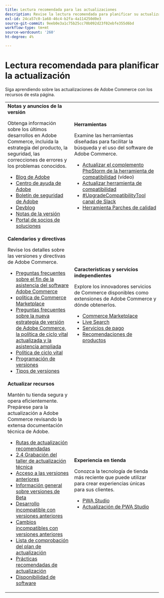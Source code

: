 ```yaml
---
title: Lectura recomendada para las actualizaciones
description: Revise la lectura recomendada para planificar su actualización a Adobe Commerce.
exl-id: 24ca57c0-1a68-46c4-b2fa-4a114250d0e3
source-git-commit: 9eeb0e3a1c75b25cc70b092d23f02ebfe355d6bd
workflow-type: tm+mt
source-wordcount: '260'
ht-degree: 4%

---
```


# Lectura recomendada para planificar la actualización

Siga aprendiendo sobre las actualizaciones de Adobe Commerce con los recursos de esta página.

<table>
  <tbody>
    <tr>
      <td><strong>Notas y anuncios de la versión</strong>
        <p>Obtenga información sobre los últimos desarrollos en Adobe Commerce, incluida la estrategia del producto, la seguridad, las correcciones de errores y los problemas conocidos.</p>
          <ul>
            <li><a href="https://blog.adobe.com/">Blog de Adobe</a></li>
            <li><a href="https://experienceleague.adobe.com/docs/commerce-knowledge-base/kb/overview.html?lang=es">Centro de ayuda de Adobe</a></li>
            <li><a href="https://helpx.adobe.com/es/security/security-bulletin.html">Boletín de seguridad de Adobe</a></li>
            <li><a href="https://community.magento.com/t5/Magento-DevBlog/bg-p/devblog">Devblog</a></li>
            <li><a href="https://experienceleague.adobe.com/docs/commerce-operations/release/notes/overview.html?lang=es">Notas de la versión</a></li>
            <li><a href="https://solutionpartners.adobe.com/solution-partners.html">Portal de socios de soluciones</a></li>
          </ul>
        </td>
      <td><strong>Herramientas</strong>
        <p>Examine las herramientas diseñadas para facilitar la búsqueda y el uso del software de Adobe Commerce.</p>
          <ul>
            <li><a href="https://experienceleague.adobe.com/docs/commerce-learn/tutorials/uct-phpstorm.html?lang=es">Actualizar el complemento PhpStorm de la herramienta de compatibilidad</a> (vídeo)</li>
            <li><a href="../upgrade-compatibility-tool/overview.md">Actualizar herramienta de compatibilidad</a></li>
            <li><a href="https://magentocommeng.slack.com/archives/C019Y143U9F">#UpgradeCompatibilityTool canal de Slack</a></li>
            <li><a href="../../tools/quality-patches-tool/usage.md">Herramienta Parches de calidad</a></li>
          </ul>
      </td>
    </tr>
    <tr>
      <td><strong>Calendarios y directivas</strong>
        <p>Revise los detalles sobre las versiones y directivas de Adobe Commerce.</p>
          <ul>
            <li><a href="https://experienceleague.adobe.com/docs/commerce-knowledge-base/kb/faq/adobe-commerce-eos-policy-faq.html?lang=es">Preguntas frecuentes sobre el fin de la asistencia del software Adobe Commerce</a></li>
            <li><a href="https://developer.adobe.com/commerce/marketplace/guides/sellers/compatibility/requirements/">política de Commerce Marketplace</a></li>
            <li><a href="https://experienceleague.adobe.com/docs/commerce-knowledge-base/kb/faq/adobe-commerce-release-strategy-lifecycle-policy.html?lang=es">Preguntas frecuentes sobre la nueva estrategia de versión de Adobe Commerce, la política de ciclo vital actualizada y la asistencia ampliada</a></li>
            <li><a href="https://www.adobe.com/content/dam/cc/en/legal/terms/enterprise/pdfs/Adobe-Commerce-Software-Lifecycle-Policy.pdf">Política de ciclo vital</a></li>
            <li><a href="../../release/schedule.md">Programación de versiones</a></li>
            <li><a href="../../release/versioning-policy.md">Tipos de versiones</a></li>
          </ul>
        </td>
      <td><strong>Características y servicios independientes</strong>
        <p>Explore los innovadores servicios de Commerce disponibles como extensiones de Adobe Commerce y dónde obtenerlos.</p>
          <ul>
            <li><a href="https://marketplace.magento.com/">Commerce Marketplace</a></li>
            <li><a href="https://marketplace.magento.com/magento-live-search.html">Live Search</a></li>
            <li><a href="https://marketplace.magento.com/magento-payment-services.html">Servicios de pago</a></li>
            <li><a href="https://marketplace.magento.com/magento-product-recommendations.html">Recomendaciones de productos</a></li>
          </ul>
      </td>
    </tr>
    <tr>
      <td><strong>Actualizar recursos</strong>
        <p>Mantén tu tienda segura y opera eficientemente. Prepárese para la actualización a Adobe Commerce revisando la extensa documentación técnica de Adobe.</p>
          <ul>
            <li><a href="recommended-upgrade-paths.md">Rutas de actualización recomendadas</a></li>
            <li><a href="https://experienceleague.adobe.com/docs/commerce-learn/tutorials/upgrade-workshop.html?lang=es">2.4 Grabación del taller de actualización técnica</a></li>
            <li><a href="https://experienceleague.adobe.com/docs/commerce-knowledge-base/kb/troubleshooting/miscellaneous/cannot-access-the-latest-magento-commerce-pre-release.html?lang=es">Acceso a las versiones anteriores</a></li>
            <li><a href="../../release/beta.md">Información general sobre versiones de Beta</a></li>
            <li><a href="https://developer.adobe.com/commerce/contributor/guides/code-contributions/backward-compatibility-policy/">Desarrollo incompatible con versiones anteriores</a></li>
            <li><a href="https://developer.adobe.com/commerce/php/development/backward-incompatible-changes/">Cambios incompatibles con versiones anteriores</a></li>
            <li><a href="../../implementation-playbook/best-practices/maintenance/upgrade-checklist.md">Lista de comprobación del plan de actualización</a></li>
            <li><a href="../prepare/best-practices.md">Prácticas recomendadas de actualización</a></li>
            <li><a href="../../release/product-availability.md">Disponibilidad de software</a></li>
          </ul>
      </td>
      <td><strong>Experiencia en tienda</strong>
        <p>Conozca la tecnología de tienda más reciente que puede utilizar para crear experiencias únicas para sus clientes.</p>
          <ul>
            <li><a href="https://developer.adobe.com/commerce/pwa-studio/">PWA Studio</a></li>
            <li><a href="https://developer.adobe.com/commerce/pwa-studio/guides/upgrading-versions">Actualización de PWA Studio</a></li>
          </ul>
      </td>
    </tr>
  </tbody>
</table>
